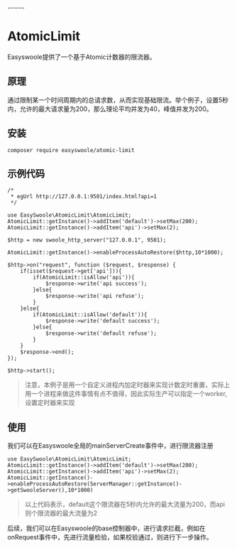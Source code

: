 <head>
     <title>EasySwoole 限流|swoole限流|swoole 熔断|swoole api限流</title>
     <meta name="keywords" content="EasySwoole 限流|swoole限流|swoole 熔断|swoole api限流"/>
     <meta name="description" content="EasySwoole 限流|swoole限流|swoole 熔断|swoole api限流"/>
</head>
---<head>---

# AtomicLimit

Easyswoole提供了一个基于Atomic计数器的限流器。

## 原理

通过限制某一个时间周期内的总请求数，从而实现基础限流。举个例子，设置5秒内，允许的最大请求量为200，那么理论平均并发为40，峰值并发为200。

## 安装

```
composer require easyswoole/atomic-limit
```

## 示例代码
```
/*
 * egUrl http://127.0.0.1:9501/index.html?api=1
 */

use EasySwoole\AtomicLimit\AtomicLimit;
AtomicLimit::getInstance()->addItem('default')->setMax(200);
AtomicLimit::getInstance()->addItem('api')->setMax(2);

$http = new swoole_http_server("127.0.0.1", 9501);

AtomicLimit::getInstance()->enableProcessAutoRestore($http,10*1000);

$http->on("request", function ($request, $response) {
    if(isset($request->get['api'])){
        if(AtomicLimit::isAllow('api')){
            $response->write('api success');
        }else{
            $response->write('api refuse');
        }
    }else{
        if(AtomicLimit::isAllow('default')){
            $response->write('default success');
        }else{
            $response->write('default refuse');
        }
    }
    $response->end();
});

$http->start();
```

> 注意，本例子是用一个自定义进程内加定时器来实现计数定时重置，实际上用一个进程来做这件事情有点不值得，因此实际生产可以指定一个worker,设置定时器来实现


## 使用
我们可以在Easyswoole全局的mainServerCreate事件中，进行限流器注册

```
use EasySwoole\AtomicLimit\AtomicLimit;
AtomicLimit::getInstance()->addItem('default')->setMax(200);
AtomicLimit::getInstance()->addItem('api')->setMax(2);
AtomicLimit::getInstance()->enableProcessAutoRestore(ServerManager::getInstance()->getSwooleServer(),10*1000)
```

> 以上代码表示，default这个限流器在5秒内允许的最大流量为200，而api则个限流器的最大流量为2

后续，我们可以在Easyswoole的base控制器中，进行请求拦截，例如在onRequest事件中，先进行流量检验，如果校验通过，则进行下一步操作。